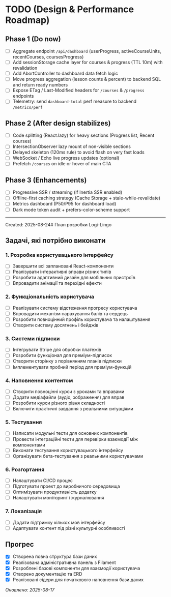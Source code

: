 # TODO (Design & Performance Roadmap)

## Phase 1 (Do now)
- [ ] Aggregate endpoint `/api/dashboard` (userProgress, activeCourseUnits, recentCourses, coursesProgress)
- [ ] Add sessionStorage cache layer for courses & progress (TTL 10m) with revalidation
- [ ] Add AbortController to dashboard data fetch logic
- [ ] Move progress aggregation (lesson counts & percent) to backend SQL and return ready numbers
- [ ] Expose ETag / Last-Modified headers for `/courses` & `/progress` endpoints
- [ ] Telemetry: send `dashboard-total` perf measure to backend `/metrics/perf`

## Phase 2 (After design stabilizes)
- [ ] Code splitting (React.lazy) for heavy sections (Progress list, Recent courses)
- [ ] IntersectionObserver lazy mount of non-visible sections
- [ ] Delayed skeleton (120ms rule) to avoid flash on very fast loads
- [ ] WebSocket / Echo live progress updates (optional)
- [ ] Prefetch `/courses` on idle or hover of main CTA

## Phase 3 (Enhancements)
- [ ] Progressive SSR / streaming (if Inertia SSR enabled)
- [ ] Offline-first caching strategy (Cache Storage + stale-while-revalidate)
- [ ] Metrics dashboard (P50/P95 for dashboard load)
- [ ] Dark mode token audit + prefers-color-scheme support

---
Created: 2025-08-24# План розробки Logi-Lingo

## Задачі, які потрібно виконати

### 1. Розробка користувацького інтерфейсу

-   [ ] Завершити всі заплановані React-компоненти
-   [ ] Реалізувати інтерактивні вправи різних типів
-   [ ] Розробити адаптивний дизайн для мобільних пристроїв
-   [ ] Впровадити анімації та перехідні ефекти

### 2. Функціональність користувача

-   [ ] Реалізувати систему відстеження прогресу користувача
-   [ ] Впровадити механізм нарахування балів та сердець
-   [ ] Розробити повноцінний профіль користувача та налаштування
-   [ ] Створити систему досягнень і бейджів

### 3. Системи підписки

-   [ ] Інтегрувати Stripe для обробки платежів
-   [ ] Розробити функціонал для преміум-підписок
-   [ ] Створити сторінку з порівнянням планів підписки
-   [ ] Імплементувати пробний період для преміум-функцій

### 4. Наповнення контентом

-   [ ] Створити повноцінні курси з уроками та вправами
-   [ ] Додати медіафайли (аудіо, зображення) для вправ
-   [ ] Розробити курси різного рівня складності
-   [ ] Включити практичні завдання з реальними ситуаціями

### 5. Тестування

-   [ ] Написати модульні тести для основних компонентів
-   [ ] Провести інтеграційні тести для перевірки взаємодії між компонентами
-   [ ] Виконати тестування користувацького інтерфейсу
-   [ ] Організувати бета-тестування з реальними користувачами

### 6. Розгортання

-   [ ] Налаштувати CI/CD процес
-   [ ] Підготувати проект до виробничого середовища
-   [ ] Оптимізувати продуктивність додатку
-   [ ] Налаштувати моніторинг і журналювання

### 7. Локалізація

-   [ ] Додати підтримку кількох мов інтерфейсу
-   [ ] Адаптувати контент під різні культурні особливості

## Прогрес

-   [x] Створена повна структура бази даних
-   [x] Реалізована адміністративна панель з Filament
-   [x] Розроблені базові компоненти для взаємодії користувача
-   [x] Створено документацію та ERD
-   [x] Реалізовані сідери для початкового наповнення бази даних

_Оновлено: 2025-08-17_
